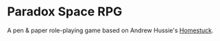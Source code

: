 # Paradox Space RPG

A pen & paper role-playing game based on Andrew Hussie's [Homestuck](http://www.mspaintadventures.com/).

